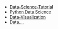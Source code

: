 - [Data-Science-Tutorial](https://www.geeksforgeeks.org/data-science-tutorial/?ref=ghm)
- [Python Data Science](https://jakevdp.github.io/PythonDataScienceHandbook/)
- [Data-Visualization](https://www.geeksforgeeks.org/data-visualization-with-seaborn-line-plot/?ref=lbp)
- [Data....](https://stackabuse.com/)
